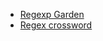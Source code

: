 - [Regexp Garden](https://regexp-garden.madewith.fun/levels/4)
- [Regex crossword](https://regexcrossword.com/)
